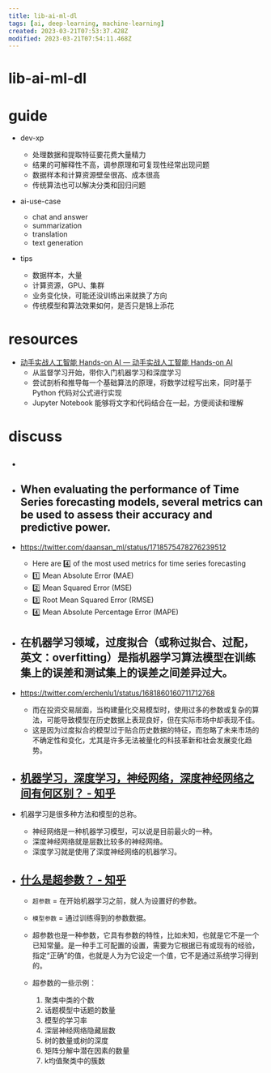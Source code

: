 ```yaml
---
title: lib-ai-ml-dl
tags: [ai, deep-learning, machine-learning]
created: 2023-03-21T07:53:37.428Z
modified: 2023-03-21T07:54:11.468Z
---
```


# lib-ai-ml-dl

# guide

- dev-xp
  - 处理数据和提取特征要花费大量精力
  - 结果的可解释性不高，调参原理和可复现性经常出现问题
  - 数据样本和计算资源壁垒很高、成本很高
  - 传统算法也可以解决分类和回归问题

- ai-use-case
  - chat and answer
  - summarization
  - translation
  - text generation

- tips
  - 数据样本，大量
  - 计算资源，GPU、集群
  - 业务变化快，可能还没训练出来就换了方向
  - 传统模型和算法效果如何，是否只是锦上添花
# resources
- [动手实战人工智能 Hands-on AI — 动手实战人工智能 Hands-on AI](https://ai.huhuhang.com/intro)
  - 从监督学习开始，带你入门机器学习和深度学习
  - 尝试剖析和推导每一个基础算法的原理，将数学过程写出来，同时基于 Python 代码对公式进行实现
  - Jupyter Notebook 能够将文字和代码结合在一起，方便阅读和理解
# discuss
- ## 

- ## When evaluating the performance of Time Series forecasting models, several metrics can be used to assess their accuracy and predictive power.
- https://twitter.com/daansan_ml/status/1718575478276239512
  - Here are 4️⃣ of the most used metrics for time series forecasting
  - 1️⃣ Mean Absolute Error (MAE)
  - 2️⃣ Mean Squared Error (MSE)
  - 3️⃣ Root Mean Squared Error (RMSE)
  - 4️⃣ Mean Absolute Percentage Error (MAPE)

- ## 在机器学习领域，过度拟合（或称过拟合、过配，英文：overfitting）是指机器学习算法模型在训练集上的误差和测试集上的误差之间差异过大。
- https://twitter.com/erchenlu1/status/1681860160711712768
  - 而在投资交易层面，当构建量化交易模型时，使用过多的参数或复杂的算法，可能导致模型在历史数据上表现良好，但在实际市场中却表现不佳。
  - 这是因为过度拟合的模型过于贴合历史数据的特征，而忽略了未来市场的不确定性和变化，尤其是许多无法被量化的科技革新和社会发展变化趋势。

- ## [机器学习，深度学习，神经网络，深度神经网络之间有何区别？ - 知乎](https://www.zhihu.com/question/50191791)
- 机器学习是很多种方法和模型的总称。
  - 神经网络是一种机器学习模型，可以说是目前最火的一种。
  - 深度神经网络就是层数比较多的神经网络。
  - 深度学习就是使用了深度神经网络的机器学习。

- ## [什么是超参数？ - 知乎](https://zhuanlan.zhihu.com/p/78137628)
  - `超参数` = 在开始机器学习之前，就人为设置好的参数。
  - `模型参数` = 通过训练得到的参数数据。
  - 超参数也是一种参数，它具有参数的特性，比如未知，也就是它不是一个已知常量。是一种手工可配置的设置，需要为它根据已有或现有的经验，指定“正确”的值，也就是人为为它设定一个值，它不是通过系统学习得到的。
  - 超参数的一些示例：

    1. 聚类中类的个数
    2. 话题模型中话题的数量
    3. 模型的学习率
    4. 深层神经网络隐藏层数
    5. 树的数量或树的深度
    6. 矩阵分解中潜在因素的数量
    7. k均值聚类中的簇数
